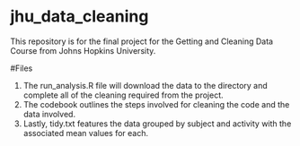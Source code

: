 # jhu_data_cleaning

This repository is for the final project for the Getting and Cleaning Data Course from Johns Hopkins University.

#Files
1. The run_analysis.R file will download the data to the directory and complete all of the cleaning required from the project.
2. The codebook outlines the steps involved for cleaning the code and the data involved.
3. Lastly, tidy.txt features the data grouped by subject and activity with the associated mean values for each.
